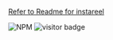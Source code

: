 [Refer to Readme for instareel ](./instareel/README.md)

![NPM](https://img.shields.io/npm/l/@brahmbeyond/instareel) ![visitor badge](https://visitor-badge.laobi.icu/badge?page_id=brahmbeyond.instaD&left_text=instaD%20Visitors)